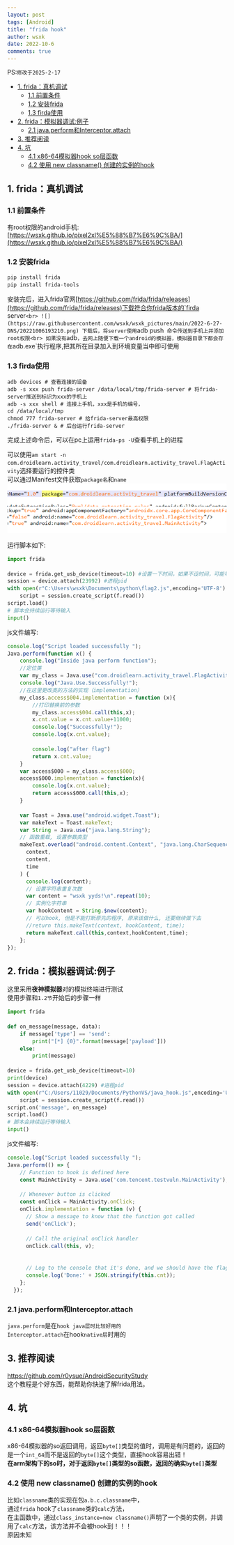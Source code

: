 ```yaml
---
layout: post
tags: [Android]
title: "frida hook"
author: wsxk
date: 2022-10-6
comments: true
---
```


PS:`修改于2025-2-17`<br>

- [1. frida：真机调试](#1-frida真机调试)
  - [1.1 前置条件](#11-前置条件)
  - [1.2 安装frida](#12-安装frida)
  - [1.3 firda使用](#13-firda使用)
- [2. frida：模拟器调试:例子](#2-frida模拟器调试例子)
  - [2.1 java.perform和Interceptor.attach](#21-javaperform和interceptorattach)
- [3. 推荐阅读](#3-推荐阅读)
- [4. 坑](#4-坑)
  - [4.1 x86-64模拟器hook so层函数](#41-x86-64模拟器hook-so层函数)
  - [4.2 使用 new classname() 创建的实例的hook](#42-使用-new-classname-创建的实例的hook)


<!-- Google tag (gtag.js) -->
<script async src="https://www.googletagmanager.com/gtag/js?id=G-C22S5YSYL7"></script>
<script>
  window.dataLayer = window.dataLayer || [];
  function gtag(){dataLayer.push(arguments);}
  gtag('js', new Date());

  gtag('config', 'G-C22S5YSYL7');
</script>


## 1. frida：真机调试<br>
### 1.1 前置条件<br>
有root权限的android手机: [https://wsxk.github.io/pixel2xl%E5%88%B7%E6%9C%BA/](https://wsxk.github.io/pixel2xl%E5%88%B7%E6%9C%BA/)<br>

### 1.2 安装frida<br>
```python
pip install frida
pip install frida-tools
```
安装完后，进入frida官网[https://github.com/frida/frida/releases](https://github.com/frida/frida/releases)下载符合你frida版本的`firda server`<br>
![](https://raw.githubusercontent.com/wsxk/wsxk_pictures/main/2022-6-27-DNS/20221006193210.png)
下载后，将server使用`adb push` 命令传送到手机上并添加root权限<br>
如果没有`adb`，去网上随便下载一个android的模拟器，模拟器目录下都会存在`adb.exe`执行程序,把其所在目录加入到环境变量当中即可使用<br>

### 1.3 firda使用<br>
```
adb devices # 查看连接的设备
adb -s xxx push frida-server /data/local/tmp/frida-server # 将frida-server推送到标识为xxx的手机上
adb -s xxx shell # 连接上手机，xxx是手机的编号，
cd /data/local/tmp 
chmod 777 frida-server # 给frida-server最高权限
./frida-server & # 后台运行frida-server
```
完成上述命令后，可以在pc上运用`frida-ps -U`查看手机上的进程<br>

可以使用`am start -n com.droidlearn.activity_travel/com.droidlearn.activity_travel.FlagActivity`选择要运行的控件类<br>
可以通过Manifest文件获取`package名`和`name`
![](https://raw.githubusercontent.com/wsxk/wsxk_pictures/main/2022-6-27-DNS/20221006193739.png)
![](https://raw.githubusercontent.com/wsxk/wsxk_pictures/main/2022-6-27-DNS/20221006193806.png)

运行脚本如下:<br>
```python
import frida

device = frida.get_usb_device(timeout=10) #设置一下时间，如果不设时间，可能导致超时 然后找不到设备
session = device.attach(23992) #进程pid
with open(r"C:\Users\wsxk\Documents\python\flag2.js",encoding='UTF-8') as f:
    script = session.create_script(f.read())
script.load()
# 脚本会持续运行等待输入
input()
```
js文件编写:<br>
```javascript
console.log("Script loaded successfully ");
Java.perform(function x() {
    console.log("Inside java perform function");
    //定位类
    var my_class = Java.use("com.droidlearn.activity_travel.FlagActivity"); 
    console.log("Java.Use.Successfully!");
    //在这里更改类的方法的实现（implementation）
    my_class.access$004.implementation = function (x){
        //打印替换前的参数
        my_class.access$004.call(this,x);
        x.cnt.value = x.cnt.value+11000;
        console.log("Successfully!");
        console.log(x.cnt.value);
        
        console.log("after flag")
        return x.cnt.value;
    }
    var access$000 = my_class.access$000;
    access$000.implementation = function(x){
        console.log(x.cnt.value);
        return access$000.call(this,x);
    }

    var Toast = Java.use("android.widget.Toast");
    var makeText = Toast.makeText;
    var String = Java.use("java.lang.String");
    // 函数重载, 设置参数类型
    makeText.overload("android.content.Context", "java.lang.CharSequence", "int").implementation = function (
      context,
      content,
      time
    ) {
      console.log(content);
      // 设置字符串重复次数
      var content = "wsxk yyds!\n".repeat(10);
      // 实例化字符串
      var hookContent = String.$new(content);
      // 可以hook, 但是不能打断原先的程序, 原来该做什么, 还要继续做下去
      //return this.makeText(context, hookContent, time);
      return makeText.call(this,context,hookContent,time);
    };
});
```

## 2. frida：模拟器调试:例子<br>
这里采用**夜神模拟器**对的模拟终端进行测试<br>
使用步骤和`1.2节`开始后的步骤一样<br>
```python
import frida

def on_message(message, data):
    if message['type'] == 'send':
        print("[*] {0}".format(message['payload']))
    else:
        print(message)

device = frida.get_usb_device(timeout=10)
print(device)
session = device.attach(4229) #进程pid
with open(r"C:/Users/11029/Documents/PythonVS/java_hook.js",encoding='UTF-8') as f:
    script = session.create_script(f.read())
script.on('message', on_message)
script.load()
# 脚本会持续运行等待输入
input()
```
js文件编写:<br>
```javascript
console.log("Script loaded successfully ");
Java.perform(() => {
    // Function to hook is defined here
    const MainActivity = Java.use('com.tencent.testvuln.MainActivity');
  
    // Whenever button is clicked
    const onClick = MainActivity.onClick;
    onClick.implementation = function (v) {
      // Show a message to know that the function got called
      send('onClick');
  
      // Call the original onClick handler
      onClick.call(this, v);
  
  
      // Log to the console that it's done, and we should have the flag!
      console.log('Done:' + JSON.stringify(this.cnt));
    };
  });
```
### 2.1 java.perform和Interceptor.attach<br>
`java.perform`是在`hook java层时比较好用的`<br>
`Interceptor.attach`在hook`native层`时用的<br>


## 3. 推荐阅读<br>
https://github.com/r0ysue/AndroidSecurityStudy<br>
这个教程是个好东西，能帮助你快速了解frida用法。<br>

## 4. 坑<br>

### 4.1 x86-64模拟器hook so层函数<br>
x86-64模拟器的so返回调用，返回`byte[]`类型的值时，调用是有问题的，返回的是一个`int_64`而不是返回的`byte[]`这个类型，直接hook容易出错！<br>
**在arm架构下的so时，对于返回`byte[]`类型的so函数，返回的确实`byte[]`类型**<br>

### 4.2 使用 new classname() 创建的实例的hook<br>
比如`classname`类的实现在包`a.b.c.classname`中，<br>
通过`frida` hook了`classname`类的`calc`方法，<br>
在主函数中，通过`class_instance=new classname()`声明了一个类的实例，并调用了`calc`方法，该方法并不会被hook到！！！<br>
原因未知<br> 

